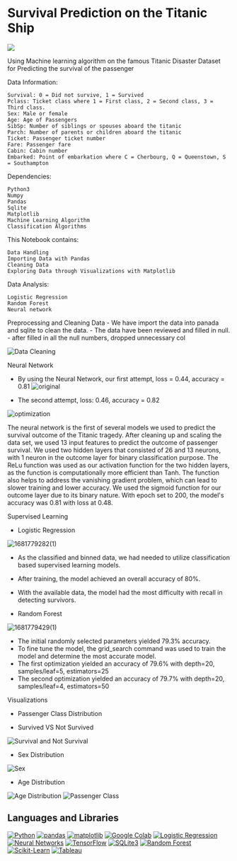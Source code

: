 # Survival Prediction on the Titanic Ship

<img src="https://images8.alphacoders.com/405/405029.jpg">

Using Machine learning algorithm on the famous Titanic Disaster Dataset for Predicting the survival of the passenger

Data Information:

    Survival: 0 = Did not survive, 1 = Survived
    Pclass: Ticket class where 1 = First class, 2 = Second class, 3 = Third class.
    Sex: Male or female
    Age: Age of Passengers
    SibSp: Number of siblings or spouses aboard the titanic
    Parch: Number of parents or children aboard the titanic
    Ticket: Passenger ticket number
    Fare: Passenger fare
    Cabin: Cabin number
    Embarked: Point of embarkation where C = Cherbourg, Q = Queenstown, S = Southampton
 

Dependencies:

    Python3
    Numpy
    Pandas
    Sqlite
    Matplotlib
    Machine Learning Algorithm
    Classification Algorithms
    
This Notebook contains:

    Data Handling
    Importing Data with Pandas
    Cleaning Data
    Exploring Data through Visualizations with Matplotlib

Data Analysis:

    Logistic Regression
    Random Forest
    Neural network
    


Preprocessing and Cleaning Data
    - We have import the data into panada and sqlite to clean the data.
    - The data have been reviewed and filled in null.
    - after filled in all the null numbers, dropped unnecessary col
  
![Data Cleaning](https://user-images.githubusercontent.com/115420417/232640688-92aaf987-be7d-4a2d-b8e6-3e1c5abda3dc.png)



Neural Network

- By using the Neural Network, our first attempt, loss = 0.44, accuracy = 0.81
![original](https://user-images.githubusercontent.com/115420417/232641026-13a0f9e1-0711-4214-9b99-f19ba43329c6.jpg)


- The second attempt, loss: 0.46, accuracy = 0.82

![optimization](https://user-images.githubusercontent.com/115420417/232641033-f6e2d815-e7a2-4996-a33b-24fce5696911.jpg)

The neural network is the first of several models we used to predict the survival outcome of the Titanic tragedy. After cleaning up and scaling the data set, we used 13 input features to predict the outcome of passenger survival. We used two hidden layers that consisted of 26 and 13 neurons, with 1 neuron in the outcome layer for binary classification purpose. The ReLu function was used as our activation function for the two hidden layers, as the function is computationally more efficient than Tanh. The function also helps to address the vanishing gradient problem, which can lead to slower training and lower accuracy.
We used the sigmoid function for our outcome layer due to its binary nature. With epoch set to 200, the model's accuracy was 0.81 with loss at 0.48.


Supervised Learning

- Logistic Regression

![1681779282(1)](https://user-images.githubusercontent.com/115420417/232641491-395df0ed-b312-4f3b-a536-48aa5fa48285.png)

- As the classified and binned data, we had needed to utilize classification based supervised learning models.
- After training, the model achieved an overall accuracy of 80%.
- With the available data, the model had the most difficulty with recall in detecting survivors.


- Random Forest

![1681779429(1)](https://user-images.githubusercontent.com/115420417/232641722-03e6bc78-bb2a-4ab2-97ff-4b1170114a2c.png)

- The initial randomly selected parameters yielded 79.3% accuracy.
- To fine tune the model, the grid_search command was used to train the model and determine the most accurate model.  
- The first optimization yielded an accuracy of 79.6% with depth=20, samples/leaf=5, estimators=25
- The second optimization yielded an accuracy of 79.7% with depth=20, samples/leaf=4, estimators=50


Visualizations 

- Passenger Class Distribution

- Survived VS Not Survived

![Survival and Not Survival](https://user-images.githubusercontent.com/115420417/232642175-62425376-1fcf-4287-a0ba-9a4793ca4b80.png)


- Sex Distribution

![Sex](https://user-images.githubusercontent.com/115420417/232642211-55471374-5bcb-4024-be87-3add22f8adb3.png)


- Age Distribution

![Age Distribution](https://user-images.githubusercontent.com/115420417/232642239-d29a6bd4-70df-4264-b0bd-519c9079c599.png)
![Passenger Class](https://user-images.githubusercontent.com/115420417/232641934-44f76aa6-b218-444e-9cc7-e583bd442f7f.png)

## Languages and Libraries

[![Python](https://img.shields.io/badge/Python-3.x-blue.svg)](https://www.python.org/)
[![pandas](https://img.shields.io/badge/pandas-1.x-orange.svg)](https://pandas.pydata.org/)
[![matplotlib](https://img.shields.io/badge/matplotlib-3.x-green.svg)](https://matplotlib.org/)
[![Google Colab](https://img.shields.io/badge/Google%20Colab-blueviolet.svg)](https://colab.research.google.com/)
[![Logistic Regression](https://img.shields.io/badge/Logistic%20Regression-red.svg)](https://en.wikipedia.org/wiki/Logistic_regression)
[![Neural Networks](https://img.shields.io/badge/Neural%20Networks-yellow.svg)](https://en.wikipedia.org/wiki/Artificial_neural_network)
[![TensorFlow](https://img.shields.io/badge/TensorFlow-2.x-orange.svg)](https://www.tensorflow.org/)
[![SQLite3](https://img.shields.io/badge/SQLite-3.x-blue.svg)](https://www.sqlite.org/index.html)
[![Random Forest](https://img.shields.io/badge/Random_Forest-Machine_Learning-green)](https://en.wikipedia.org/wiki/Random_forest)
[![Scikit-Learn](https://img.shields.io/badge/Scikit_Learn-Machine_Learning-blue)](https://scikit-learn.org/)
[![Tableau](https://img.shields.io/badge/Tableau-Data_Visualization-orange)](https://www.tableau.com/)

